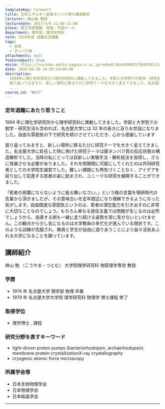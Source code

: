```yaml
---
templateKey: farewell
title: 生体エネルギー変換タンパク質の構造解析
lecturer: 神山勉 教授
lecturedate: 2017/3/6 11:00-12:00
place: 理工学部南館、坂田・平田ホール
department: 理学部／理学研究科
term: 2016年度 退職記念講義
tags:
  - 生物
  - タンパク質
attachments: null
featuredpost: true
movie: https://nuvideo.media.nagoya-u.ac.jp/embed/30a9420051f36dd305c2a213e5e7bf0453319aa5
date: 2020-04-29 14:50:54+00:00
description:
  1994年に理化学研究所から理学研究科に異動してきました。学部と大学院での勉学・研究生活も含めれば、名古屋大学には32年の長きに亘りお世話になりました。自由な雰囲気の下で研究を続けさせていただき、心から感謝しています
  振り返ってみますと、新しい場所に移るたびに研究テーマを大きく変えてきました。名古屋大学に赴任した時に掲げた研究テーマは膜タンパク質の反応状態の構造解析でした。当時の私にとって
  ....
course_id: "0617"
---
```


### 定年退職にあたり思うこと

1994 年に理化学研究所から理学研究科に異動してきました。学部と大学院での勉学・研究生活も含めれば、名古屋大学には 32 年の長きに亘りお世話になりました。自由な雰囲気の下で研究を続けさせていただき、心から感謝しています

振り返ってみますと、新しい場所に移るたびに研究テーマを大きく変えてきました。名古屋大学に赴任した時に掲げた研究テーマは膜タンパク質の反応状態の構造解析でした。当時の私にとっては目新しい実験手法・解析技法を習得し、さらに発展させる必要がありました。それを短期間に可能にしてくれたのは共同研究者としての大学院生諸君でした。難しい課題にも怖気づくことなく、アイデアを絞り出して前進する若者の姿に励まされ、ユニークな研究を展開することができました。

「若者の邪魔にならないように振る舞いなさい。」という餞の言葉を理研時代の先輩から頂きましたが、その意味合いを定年間近になり理解できるようになった気がします。自由闊達な雰囲気というのは、若者の潜在能力を引き出すのに非常に大切なことなのでしょう。もちろん単なる放任主義では問題が生じるのは必然でしょうから、指導する側も一緒に走り続ける姿勢を常に見せないといけません。この観点から少し気になるのは大学教員の多忙化が進んでいる現状です。このような試練が克服され、教員と学生が自由に語りあうことにより益々活気あふれる大学になることを願っています。

## 講師紹介

神山 勉 （こうやま・つとむ） 大学院理学研究科 物質理学専攻 教授

### 学歴

- 1974 年 名古屋大学 理学部 物理 卒業
- 1979 年 名古屋大学大学院 理学研究科 物理学 博士課程 修了

### 取得学位

- 理学博士 , 課程

### 研究分野を表すキーワード

- light-driven proton pumps (bacteriorhodopsin, archaerhodopsin) membrane protein crystallizationX-ray crystallography
- cryogenic atomic force microscopy

### 所属学会等

- 日本生物物理学会
- 日本物理学会
- 日本結晶学会

---
